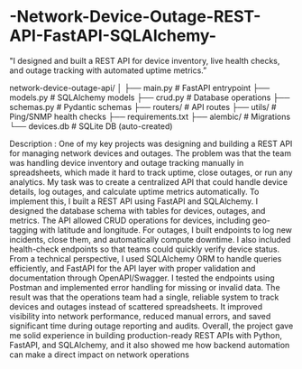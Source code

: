 # -Network-Device-Outage-REST-API-FastAPI-SQLAlchemy-
"I designed and built a REST API for device inventory, live health checks, and outage tracking with automated uptime metrics.”

network-device-outage-api/
│
├── main.py              # FastAPI entrypoint
├── models.py            # SQLAlchemy models
├── crud.py              # Database operations
├── schemas.py           # Pydantic schemas
├── routers/             # API routes
├── utils/               # Ping/SNMP health checks
├── requirements.txt
├── alembic/             # Migrations
└── devices.db           # SQLite DB (auto-created)


Description : 
One of my key projects was designing and building a REST API for managing network devices and outages. The problem was that the team was handling device inventory and outage tracking manually in spreadsheets, which made it hard to track uptime, close outages, or run any analytics.
My task was to create a centralized API that could handle device details, log outages, and calculate uptime metrics automatically.
To implement this, I built a REST API using FastAPI and SQLAlchemy. I designed the database schema with tables for devices, outages, and metrics. The API allowed CRUD operations for devices, including geo-tagging with latitude and longitude. For outages, I built endpoints to log new incidents, close them, and automatically compute downtime. I also included health-check endpoints so that teams could quickly verify device status.
From a technical perspective, I used SQLAlchemy ORM to handle queries efficiently, and FastAPI for the API layer with proper validation and documentation through OpenAPI/Swagger. I tested the endpoints using Postman and implemented error handling for missing or invalid data.
The result was that the operations team had a single, reliable system to track devices and outages instead of scattered spreadsheets. It improved visibility into network performance, reduced manual errors, and saved significant time during outage reporting and audits.
Overall, the project gave me solid experience in building production-ready REST APIs with Python, FastAPI, and SQLAlchemy, and it also showed me how backend automation can make a direct impact on network operations
